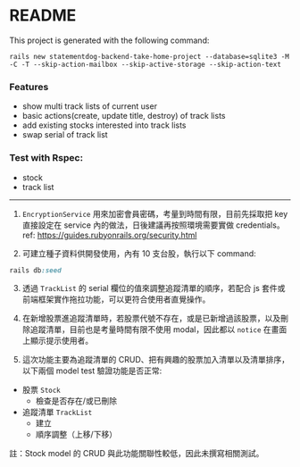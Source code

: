 # README

This project is generated with the following command:
```
rails new statementdog-backend-take-home-project --database=sqlite3 -M -C -T --skip-action-mailbox --skip-active-storage --skip-action-text
```

### Features
  - show multi track lists of current user
  - basic actions(create, update title, destroy) of track lists
  - add existing stocks interested into track lists
  - swap serial of track list

### Test with Rspec:
  - stock
  - track list

---

1. `EncryptionService` 用來加密會員密碼，考量到時間有限，目前先採取把 key 直接設定在 service 內的做法，日後建議再按照環境需要實做 credentials。
ref: https://guides.rubyonrails.org/security.html

2. 可建立種子資料供開發使用，內有 10 支台股，執行以下 command:
```ruby
rails db:seed
```

3. 透過 `TrackList` 的 serial 欄位的值來調整追蹤清單的順序，若配合 js 套件或前端框架實作拖拉功能，可以更符合使用者直覺操作。

4. 在新增股票進追蹤清單時，若股票代號不存在，或是已新增過該股票，以及刪除追蹤清單，目前也是考量時間有限不使用 modal，因此都以 `notice` 在畫面上顯示提示使用者。

5. 這次功能主要為追蹤清單的 CRUD、把有興趣的股票加入清單以及清單排序，以下兩個 model test 驗證功能是否正常:
  - 股票 `Stock`
    - 檢查是否存在/或已刪除
  - 追蹤清單 `TrackList`
    - 建立
    - 順序調整（上移/下移）

  註：Stock model 的 CRUD 與此功能關聯性較低，因此未撰寫相關測試。
